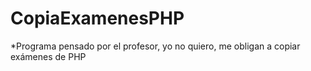 # CopiaExamenesPHP
*Programa pensado por el profesor, yo no quiero, me obligan a copiar exámenes de PHP
